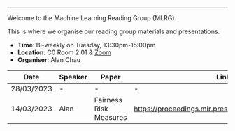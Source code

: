 ---

Welcome to the Machine Learning Reading Group (MLRG).

This is where we organise our reading group materials and presentations.

- **Time**: Bi-weekly on Tuesday, 13:30pm-15:00pm
- **Location**: C0 Room 2.01 & [Zoom](https://cispa-de.zoom.us/j/67376706036)
- **Organiser**: Alan Chau 

| Date | Speaker | Paper | Link |
| --- | --- | --- | --- |
| 28/03/2023 | - | - | - |
| 14/03/2023 | Alan | Fairness Risk Measures | https://proceedings.mlr.press/v97/williamson19a.html |
